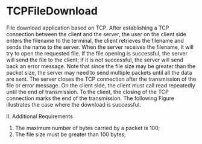 # TCPFileDownload
File download application based on TCP. 
After establishing a TCP connection between the client and the server, the user on the client
side enters the filename to the terminal, the client retrieves the filename and sends the name
to the server. When the server receives the filename, it will try to open the requested file. If
the file opening is successful, the server will send the file to the client; if it is not successful,
the server will send back an error message. Note that since the file size may be greater than
the packet size, the server may need to send multiple packets until all the data are sent. The
server closes the TCP connection after the transmission of the file or error message. On the
client side, the client must call read repeatedly until the end of transmission. To the client,
the closing of the TCP connection marks the end of the transmission. The following Figure
illustrates the case where the download is successful.

II. Additional Requirements
1. The maximum number of bytes carried by a packet is 100;
2. The file size must be greater than 100 bytes;

